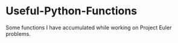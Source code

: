 # Useful-Python-Functions
Some functions I have accumulated while working on Project Euler problems.
